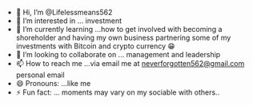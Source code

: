 - 👋 Hi, I’m @Lifelessmeans562
- 👀 I’m interested in ... investment 
- 🌱 I’m currently learning ...how to get involved with becoming a shoreholder and having my own business partnering some of my investments with Bitcoin and crypto currency 😁
- 💞️ I’m looking to collaborate on ... management and leadership 
- 📫 How to reach me ...via email me at neverforgotten562@gmail.com personal email 
- 😄 Pronouns: ...like me
- ⚡ Fun fact: ...
moments may vary on my sociable with others.. 
<!---
Lifelessmeans562/Lifelessmeans562 is a ✨ special ✨ repository because its `README.md` (this file) appears on your GitHub profile.
You can click the Preview link to take a look at your changes.
--->
